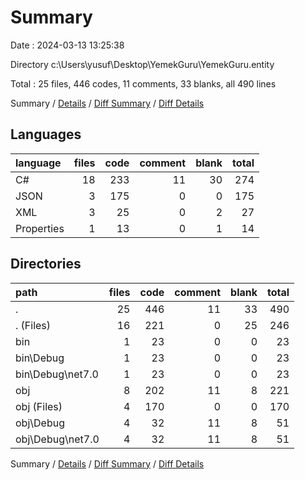 # Summary

Date : 2024-03-13 13:25:38

Directory c:\\Users\\yusuf\\Desktop\\YemekGuru\\YemekGuru.entity

Total : 25 files,  446 codes, 11 comments, 33 blanks, all 490 lines

Summary / [Details](details.md) / [Diff Summary](diff.md) / [Diff Details](diff-details.md)

## Languages
| language | files | code | comment | blank | total |
| :--- | ---: | ---: | ---: | ---: | ---: |
| C# | 18 | 233 | 11 | 30 | 274 |
| JSON | 3 | 175 | 0 | 0 | 175 |
| XML | 3 | 25 | 0 | 2 | 27 |
| Properties | 1 | 13 | 0 | 1 | 14 |

## Directories
| path | files | code | comment | blank | total |
| :--- | ---: | ---: | ---: | ---: | ---: |
| . | 25 | 446 | 11 | 33 | 490 |
| . (Files) | 16 | 221 | 0 | 25 | 246 |
| bin | 1 | 23 | 0 | 0 | 23 |
| bin\\Debug | 1 | 23 | 0 | 0 | 23 |
| bin\\Debug\\net7.0 | 1 | 23 | 0 | 0 | 23 |
| obj | 8 | 202 | 11 | 8 | 221 |
| obj (Files) | 4 | 170 | 0 | 0 | 170 |
| obj\\Debug | 4 | 32 | 11 | 8 | 51 |
| obj\\Debug\\net7.0 | 4 | 32 | 11 | 8 | 51 |

Summary / [Details](details.md) / [Diff Summary](diff.md) / [Diff Details](diff-details.md)